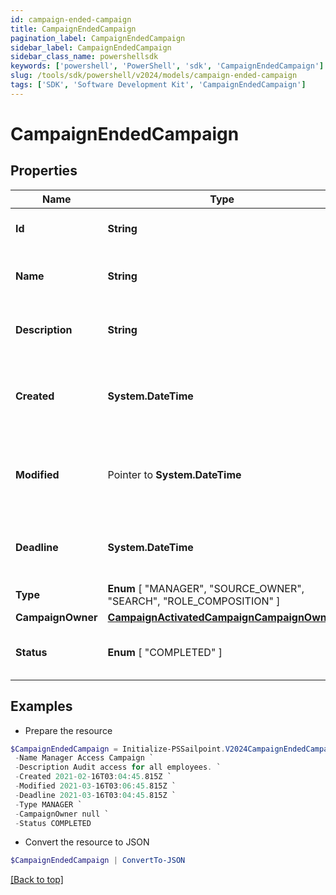 ```yaml
---
id: campaign-ended-campaign
title: CampaignEndedCampaign
pagination_label: CampaignEndedCampaign
sidebar_label: CampaignEndedCampaign
sidebar_class_name: powershellsdk
keywords: ['powershell', 'PowerShell', 'sdk', 'CampaignEndedCampaign'] 
slug: /tools/sdk/powershell/v2024/models/campaign-ended-campaign
tags: ['SDK', 'Software Development Kit', 'CampaignEndedCampaign']
---
```



# CampaignEndedCampaign

## Properties

Name | Type | Description | Notes
------------ | ------------- | ------------- | -------------
**Id** |  **String** | Unique ID for the campaign. | [required]
**Name** |  **String** | The human friendly name of the campaign. | [required]
**Description** |  **String** | Extended description of the campaign. | [required]
**Created** |  **System.DateTime** | The date and time the campaign was created. | [required]
**Modified** |  Pointer to **System.DateTime** | The date and time the campaign was last modified. | [optional] 
**Deadline** |  **System.DateTime** | The date and time the campaign is due. | [required]
**Type** |   **Enum** [  "MANAGER",    "SOURCE_OWNER",    "SEARCH",    "ROLE_COMPOSITION" ] | The type of campaign. | [required]
**CampaignOwner** |  [**CampaignActivatedCampaignCampaignOwner**](campaign-activated-campaign-campaign-owner) |  | [required]
**Status** |   **Enum** [  "COMPLETED" ] | The current status of the campaign. | [required]

## Examples

- Prepare the resource
```powershell
$CampaignEndedCampaign = Initialize-PSSailpoint.V2024CampaignEndedCampaign  -Id 2c91808576f886190176f88cac5a0010 `
 -Name Manager Access Campaign `
 -Description Audit access for all employees. `
 -Created 2021-02-16T03:04:45.815Z `
 -Modified 2021-03-16T03:06:45.815Z `
 -Deadline 2021-03-16T03:04:45.815Z `
 -Type MANAGER `
 -CampaignOwner null `
 -Status COMPLETED
```

- Convert the resource to JSON
```powershell
$CampaignEndedCampaign | ConvertTo-JSON
```


[[Back to top]](#) 

